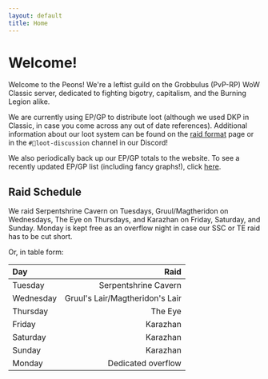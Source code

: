 ```yaml
---
layout: default
title: Home
---
```


# Welcome!

Welcome to the Peons! We're a leftist guild on the Grobbulus (PvP-RP) WoW Classic server, dedicated to fighting bigotry, capitalism, and the Burning Legion alike.

We are currently using EP/GP to distribute loot (although we used DKP in Classic, in case you come across any out of date references). Additional information about our loot system can be found on the [raid format]({{site.baseurl}}/raid-format) page or in the `#💍loot-discussion` channel in our Discord!

We also periodically back up our EP/GP totals to the website. To see a recently updated EP/GP list (including fancy graphs!), click [here]({{site.baseurl}}/epgp_standings/).

## Raid Schedule

We raid Serpentshrine Cavern on Tuesdays, Gruul/Magtheridon on Wednesdays, The Eye on Thursdays, and Karazhan on Friday, Saturday, and Sunday. Monday is kept free as an overflow night in case our SSC or TE raid has to be cut short.

Or, in table form:

<div class="narrow-table">

| Day       |                            Raid |
| :-------- | ------------------------------: |
| Tuesday   |            Serpentshrine Cavern |
| Wednesday | Gruul's Lair/Magtheridon's Lair |
| Thursday  |                         The Eye |
| Friday    |                        Karazhan |
| Saturday  |                        Karazhan |
| Sunday    |                        Karazhan |
| Monday    |              Dedicated overflow |

</div>
